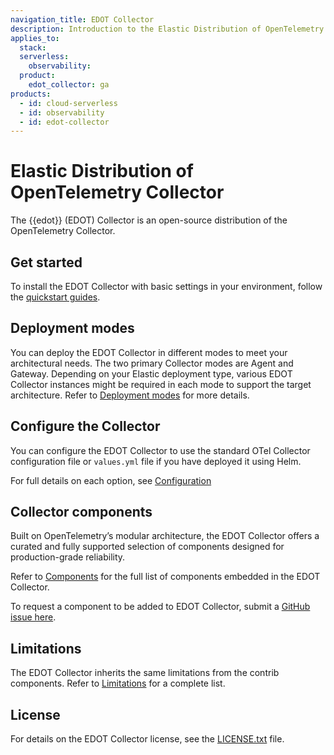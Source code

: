 ```yaml
---
navigation_title: EDOT Collector
description: Introduction to the Elastic Distribution of OpenTelemetry (EDOT) Collector, a curated and supported distribution of the OpenTelemetry Collector.
applies_to:
  stack:
  serverless:
    observability:
  product:
    edot_collector: ga
products:
  - id: cloud-serverless
  - id: observability
  - id: edot-collector
---
```


# Elastic Distribution of OpenTelemetry Collector

The {{edot}} (EDOT) Collector is an open-source distribution of the OpenTelemetry Collector. 

## Get started

To install the EDOT Collector with basic settings in your environment, follow the [quickstart guides](/reference/quickstart/index.md).

## Deployment modes
 
You can deploy the EDOT Collector in different modes to meet your architectural needs. The two primary Collector modes are Agent and Gateway. Depending on your Elastic deployment type, various EDOT Collector instances might be required in each mode to support the target architecture. Refer to [Deployment modes](/reference/edot-collector/modes.md) for more details.

## Configure the Collector

You can configure the EDOT Collector to use the standard OTel Collector configuration file or `values.yml` file if you have deployed it using Helm.

For full details on each option, see [Configuration](/reference/edot-collector/config/index.md)

## Collector components

Built on OpenTelemetry’s modular architecture, the EDOT Collector offers a curated and fully supported selection of components designed for production-grade reliability.

Refer to [Components](/reference/edot-collector/components.md) for the full list of components embedded in the EDOT Collector.

To request a component to be added to EDOT Collector, submit a [GitHub issue here](https://github.com/elastic/elastic-agent/issues/new/choose).

## Limitations 

The EDOT Collector inherits the same limitations from the contrib components. Refer to [Limitations](/reference/compatibility/limitations.md) for a complete list.

## License

For details on the EDOT Collector license, see the [LICENSE.txt](https://github.com/elastic/elastic-agent/blob/main/LICENSE.txt) file.
